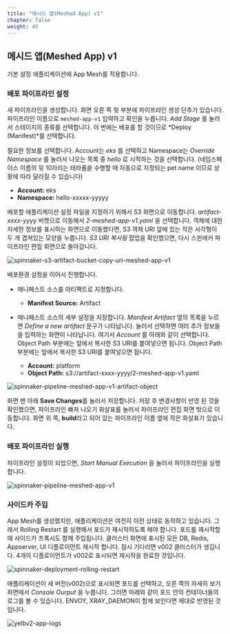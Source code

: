 ```yaml
---
title: "메시드 앱(Meshed App) v1"
chapter: false
weight: 40
---
```


## 메시드 앱(Meshed App) v1
기본 설정 애플리케이션에 App Mesh를 적용합니다.

### 배포 파이프라인 설정
새 파이프라인을 생성합니다. 화면 오른 쪽 윗 부분에 파이프라인 생성 단추가 있습니다. 파이프라인 이름으로 `meshed-app-v1` 입력하고 확인을 누릅니다. *Add Stage* 를 눌러서 스테이지의 종류를 선택합니다. 이 번에는 배포를 할 것이므로 *Deploy (Manifest)*를 선택합니다.

필요한 정보를 선택합니다. Account는 *eks* 를 선택하고 Namespace는 *Override Namespace* 를 눌러서 나오는 목록 중 *hello* 로 시작하는 것을 선택합니다. (네임스페이스 이름의 뒷 10자리는 테라폼을 수행할 때 자동으로 지정되는 pet name 이므로 상황에 따라 달라질 수 있습니다)

 - **Account:** eks
 - **Namespace:** hello-xxxxx-yyyyy

배포할 애플리케이션 설정 파일을 지정하기 위해서 S3 화면으로 이동합니다. *artifact-xxxx-yyyy* 버켓으로 이동해서 *2-meshed-app-v1.yaml* 을 선택합니다. 객체에 대한 자세한 정보를 표시하는 화면으로 이동했다면, S3 객체 URI 앞에 있는 작은 사각형이 두 개 겹쳐있는 모양을 누릅니다. *S3 URI 복사됨* 팝업을 확인했으면, 다시 스핀에커 파이프라인 편집 화면으로 돌아갑니다.

![spinnaker-s3-artifact-bucket-copy-uri-meshed-app-v1](/images/spinnaker/s3-artifact-bucket-copy-uri-meshed-app-v1.png)

배포환경 설정을 이어서 진행합니다.

 + 매니페스트 소스를 아티팩트로 지정합니다.
   - **Manifest Source:** Artifact

 + 매니페스트 소스의 세부 설정을 지정합니다. *Manifest Artifact* 옆의 목록을 누르면 *Define a new artifact* 문구가 나타납니다. 눌러서 선택하면 여러 추가 정보들을 입력하는 화면이 나타납니다. 여기서 *Account* 를 아래와 같이 선택합니다. Object Path 부분에는 앞에서 복사한 S3 URI를 붙여넣으면 됩니다. Object Path 부분에는 앞에서 복사한 S3 URI를 붙여넣으면 됩니다.
   - **Account:** platform
   - **Object Path:** s3://artifact-xxxx-yyyy/2-meshed-app-v1.yaml

![spinnaker-pipeline-meshed-app-v1-artifact-object](/images/spinnaker/pipeline-meshed-app-v1-artifact-object.png)

화면 맨 아래 **Save Changes**를 눌러서 저장합니다.
저장 후 변경사항이 반영 된 것을 확인했으면, 파이프라인 빠져 나오기 화살표를 눌러서 파이프라인 편집 화면 밖으로 이동합니다. 화면 위 쪽, **build**라고 되어 있는 파이프라인 이름 옆에 작은 화살표가 있습니다.

### 배포 파이프라인 실행
파이프라인 설정이 되었으면, *Start Manual Execution* 을 눌러서 파이프라인을 실행합니다.

![spinnaker-pipeline-meshed-app-v1](/images/spinnaker/pipeline-meshed-app-v1.png)

### 사이드카 주입
App Mesh를 생성했지만, 애플리케이션은 여전히 이전 상태로 동작하고 있습니다. 그래서 Rolling Restart 를 실행해서 포드가 재시작하도록 해야 합니다. 포드를 재시작할 때 사이드카 프록시도 함께 주입됩니다. 클러스터 화면에 표시된 모든 DB, Redis, Appserver, UI 디플로이먼트 재시작 합니다. 잠시 기다리면 v002 클러스터가 생깁니다. 4개의 디플로이먼트가 v002로 표시되면 재시작을 완료한 것입니다.

![spinnaker-deployment-rolling-restart](/images/spinnaker/deployment-rolling-restart.png)

애플리케이션이 새 버전(v002)으로 표시되면 포드를 선택하고, 오른 쪽의 자세히 보기 화면에서 *Console Ourput* 을 누릅니다. 그러면 아래와 같이 포드 안의 컨테이너들의 로그를 볼 수 있습니다. ENVOY, XRAY_DAEMON이 함께 보인다면 제대로 반영된 것입니다.

![yelbv2-app-logs](/images/spinnaker/yelbv2-app-logs.png)
